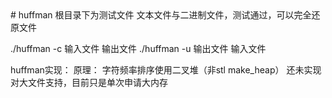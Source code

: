 <html>
# huffman
根目录下为测试文件 文本文件与二进制文件，测试通过，可以完全还原文件

./huffman -c 输入文件 输出文件
./huffman -u 输出文件 输入文件

huffman实现：
原理：
字符频率排序使用二叉堆（非stl make_heap）
还未实现对大文件支持，目前只是单次申请大内存
</html>
